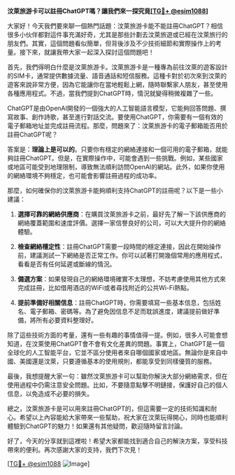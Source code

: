 **汶萊旅游卡可以註冊ChatGPT嗎？讓我們來一探究竟[[TG💪+ @esim1088](https://t.me/s/esim1088)]**

大家好！今天我們要來聊一個熱門話題：汶萊旅游卡能不能註冊ChatGPT？相信很多小伙伴都對這件事充滿好奇，尤其是那些計劃去汶萊旅遊或已經在汶萊旅行的朋友們。其實，這個問題看似簡單，但背後涉及不少技術細節和實際操作上的考量。接下來，就讓我帶大家一起深入探討這個問題吧！

首先，我們得明白什麼是汶萊旅游卡。汶萊旅游卡是一種專為前往汶萊的遊客設計的SIM卡，通常提供數據流量、語音通話和短信服務。這種卡對於初次來到汶萊的遊客來說非常方便，因為它能讓你在當地輕鬆上網，隨時聯繫家人朋友，甚至使用各種應用程式。不過，當我們提到ChatGPT時，情況就變得稍微複雜了一些。

ChatGPT是由OpenAI開發的一個強大的人工智能語言模型，它能夠回答問題、撰寫故事、創作詩歌，甚至進行對話交流。要使用ChatGPT，你需要有一個有效的電子郵箱地址並完成註冊流程。那麼，問題來了：汶萊旅游卡的電子郵箱能否用於註冊ChatGPT呢？

答案是：**理論上是可以的**。只要你有穩定的網絡連接和一個可用的電子郵箱，就能夠註冊ChatGPT。但是，在實際操作中，可能會遇到一些挑戰。例如，某些國家或地區可能受到地理限制，導致無法順利訪問OpenAI的網站。此外，如果你使用的網絡環境不夠穩定，也可能會影響註冊過程的成功率。

那麼，如何確保你的汶萊旅游卡能夠順利支持ChatGPT的註冊呢？以下是一些小建議：

1. **選擇可靠的網絡供應商**：在購買汶萊旅游卡之前，最好先了解一下該供應商的網絡覆蓋範圍和速度評價。選擇一家信譽良好的公司，可以大大提升你的網絡體驗。

2. **檢查網絡穩定性**：註冊ChatGPT需要一段時間的穩定連接，因此在開始操作前，建議測試一下網絡是否正常工作。你可以試著打開幾個常用的應用程式，看看是否有任何延遲或斷線的情況。

3. **備選方案**：如果發現自己的網絡環境確實不太理想，不妨考慮使用其他方式來完成註冊，比如借用酒店的WiFi或者尋找附近的公共Wi-Fi熱點。

4. **提前準備好相關信息**：註冊ChatGPT時，你需要填寫一些基本信息，包括姓名、電子郵箱、密碼等。為了避免因信息不足而耽誤進度，建議提前做好準備，將所有必要資料整理好。

除了這些技術方面的考量，還有一些有趣的事情值得一提。例如，很多人可能會想知道，在汶萊使用ChatGPT會不會有文化差異的問題。事實上，ChatGPT是一個全球化的人工智能平台，它並不區分使用者來自哪個國家或地區。無論你是來自中國、美國還是汶萊，只要遵循基本的使用規則，都能享受到同樣優質的服務。

最後，我想提醒大家一句：雖然汶萊旅游卡可以幫助你解決大部分網絡需求，但在使用過程中仍需注意安全問題。比如，不要隨意點擊不明鏈接，保護好自己的個人信息，以免造成不必要的損失。

總之，汶萊旅游卡是可以用來註冊ChatGPT的，但這需要一定的技術知識和耐心。希望以上內容能給大家帶來一些幫助，祝大家在汶萊玩得開心，同時也能順利體驗到ChatGPT的魅力！如果還有其他疑問，歡迎隨時留言討論。

好了，今天的分享就到這裡啦！希望大家都能找到適合自己的解決方案，享受科技帶來的便利。再次感謝大家的支持，我們下次見！

[[TG💪+ @esim1088](https://t.me/s/esim1088) ![Image](https://i.postimg.cc/4NQfJmqS/Snipaste-2025-05-13-00-14-12.png)]